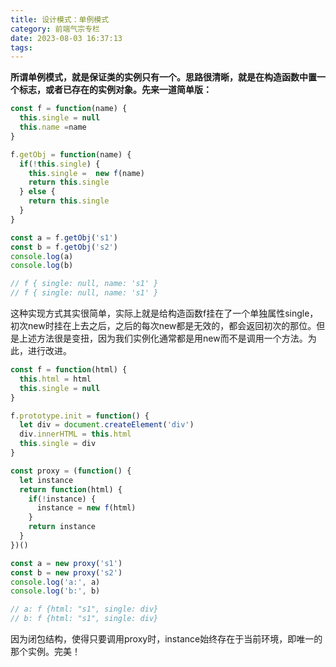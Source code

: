 ```yaml
---
title: 设计模式：单例模式
category: 前端气宗专栏
date: 2023-08-03 16:37:13
tags:
---
```

**所谓单例模式，就是保证类的实例只有一个。思路很清晰，就是在构造函数中置一个标志，或者已存在的实例对象。先来一道简单版：**
```javascript
const f = function(name) {
  this.single = null
  this.name =name
}

f.getObj = function(name) {
  if(!this.single) {
    this.single =  new f(name)
    return this.single
  } else {
    return this.single
  }
}

const a = f.getObj('s1')
const b = f.getObj('s2')
console.log(a)
console.log(b)

// f { single: null, name: 's1' }
// f { single: null, name: 's1' }
```
这种实现方式其实很简单，实际上就是给构造函数f挂在了一个单独属性single，初次new时挂在上去之后，之后的每次new都是无效的，都会返回初次的那位。但是上述方法很是变扭，因为我们实例化通常都是用new而不是调用一个方法。为此，进行改进。
```javascript
const f = function(html) {
  this.html = html
  this.single = null
}

f.prototype.init = function() {
  let div = document.createElement('div')
  div.innerHTML = this.html
  this.single = div
}

const proxy = (function() {
  let instance
  return function(html) {
    if(!instance) {
      instance = new f(html)
    }
    return instance  
  }
})()

const a = new proxy('s1')
const b = new proxy('s2')
console.log('a:', a)
console.log('b:', b)

// a: f {html: "s1", single: div}
// b: f {html: "s1", single: div}
```
因为闭包结构，使得只要调用proxy时，instance始终存在于当前环境，即唯一的那个实例。完美！